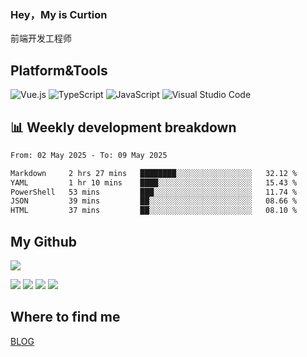 ### Hey，My is Curtion
前端开发工程师
## Platform&Tools

![Vue.js](https://img.shields.io/badge/-Vue.js-4FC08D?style=flat-square&logo=Vue.js&logoColor=white)
![TypeScript](https://img.shields.io/badge/-TypeScript-007ACC?style=flat-square&logo=typescript&logoColor=white)
![JavaScript](https://img.shields.io/badge/-JavaScript-F7DF1E?style=flat-square&logo=javascript&logoColor=black)
![Visual Studio Code](https://img.shields.io/badge/-VSCode-007ACC?style=flat-square&logo=Visual-Studio-Code&logoColor=white)

## 📊 Weekly development breakdown

<!--START_SECTION:waka-->

```txt
From: 02 May 2025 - To: 09 May 2025

Markdown     2 hrs 27 mins   ████████░░░░░░░░░░░░░░░░░   32.12 %
YAML         1 hr 10 mins    ████░░░░░░░░░░░░░░░░░░░░░   15.43 %
PowerShell   53 mins         ███░░░░░░░░░░░░░░░░░░░░░░   11.74 %
JSON         39 mins         ██░░░░░░░░░░░░░░░░░░░░░░░   08.66 %
HTML         37 mins         ██░░░░░░░░░░░░░░░░░░░░░░░   08.10 %
```

<!--END_SECTION:waka-->

## My Github

![](http://github-profile-summary-cards.vercel.app/api/cards/profile-details?username=curtion&theme=nord_bright)

![](http://github-profile-summary-cards.vercel.app/api/cards/stats?username=curtion&theme=nord_bright)
![](http://github-profile-summary-cards.vercel.app/api/cards/productive-time?username=curtion&theme=nord_bright&utcOffset=8)
![](http://github-profile-summary-cards.vercel.app/api/cards/repos-per-language?username=curtion&theme=nord_bright)
![](http://github-profile-summary-cards.vercel.app/api/cards/most-commit-language?username=curtion&theme=nord_bright)

## Where to find me

[BLOG](https://blog.3gxk.net)
